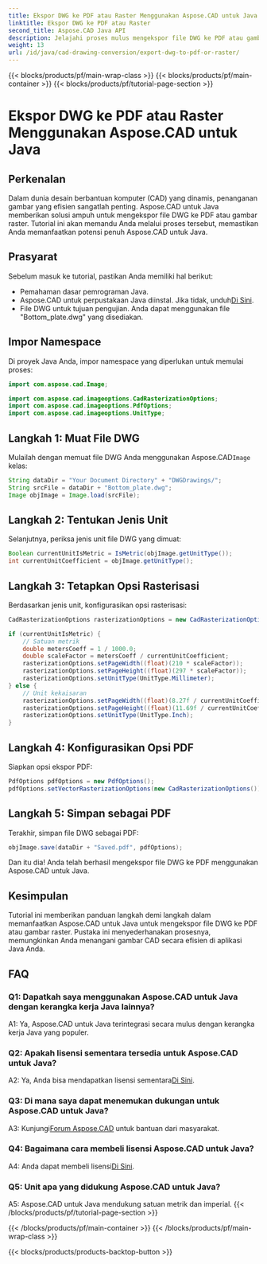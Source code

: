 ```yaml
---
title: Ekspor DWG ke PDF atau Raster Menggunakan Aspose.CAD untuk Java
linktitle: Ekspor DWG ke PDF atau Raster
second_title: Aspose.CAD Java API
description: Jelajahi proses mulus mengekspor file DWG ke PDF atau gambar raster di Java menggunakan Aspose.CAD. Panduan langkah demi langkah ini memastikan presisi dan efisiensi.
weight: 13
url: /id/java/cad-drawing-conversion/export-dwg-to-pdf-or-raster/
---
```


{{< blocks/products/pf/main-wrap-class >}}
{{< blocks/products/pf/main-container >}}
{{< blocks/products/pf/tutorial-page-section >}}

# Ekspor DWG ke PDF atau Raster Menggunakan Aspose.CAD untuk Java

## Perkenalan

Dalam dunia desain berbantuan komputer (CAD) yang dinamis, penanganan gambar yang efisien sangatlah penting. Aspose.CAD untuk Java memberikan solusi ampuh untuk mengekspor file DWG ke PDF atau gambar raster. Tutorial ini akan memandu Anda melalui proses tersebut, memastikan Anda memanfaatkan potensi penuh Aspose.CAD untuk Java.

## Prasyarat

Sebelum masuk ke tutorial, pastikan Anda memiliki hal berikut:

- Pemahaman dasar pemrograman Java.
-  Aspose.CAD untuk perpustakaan Java diinstal. Jika tidak, unduh[Di Sini](https://releases.aspose.com/cad/java/).
- File DWG untuk tujuan pengujian. Anda dapat menggunakan file "Bottom_plate.dwg" yang disediakan.

## Impor Namespace

Di proyek Java Anda, impor namespace yang diperlukan untuk memulai proses:

```java
import com.aspose.cad.Image;

import com.aspose.cad.imageoptions.CadRasterizationOptions;
import com.aspose.cad.imageoptions.PdfOptions;
import com.aspose.cad.imageoptions.UnitType;
```

## Langkah 1: Muat File DWG

 Mulailah dengan memuat file DWG Anda menggunakan Aspose.CAD`Image` kelas:

```java
String dataDir = "Your Document Directory" + "DWGDrawings/";
String srcFile = dataDir + "Bottom_plate.dwg";
Image objImage = Image.load(srcFile);
```

## Langkah 2: Tentukan Jenis Unit

Selanjutnya, periksa jenis unit file DWG yang dimuat:

```java
Boolean currentUnitIsMetric = IsMetric(objImage.getUnitType());
int currentUnitCoefficient = objImage.getUnitType();
```

## Langkah 3: Tetapkan Opsi Rasterisasi

Berdasarkan jenis unit, konfigurasikan opsi rasterisasi:

```java
CadRasterizationOptions rasterizationOptions = new CadRasterizationOptions();

if (currentUnitIsMetric) {
    // Satuan metrik
    double metersCoeff = 1 / 1000.0;
    double scaleFactor = metersCoeff / currentUnitCoefficient;
    rasterizationOptions.setPageWidth((float)(210 * scaleFactor));
    rasterizationOptions.setPageHeight((float)(297 * scaleFactor));
    rasterizationOptions.setUnitType(UnitType.Millimeter);
} else {
    // Unit kekaisaran
    rasterizationOptions.setPageWidth((float)(8.27f / currentUnitCoefficient));
    rasterizationOptions.setPageHeight((float)(11.69f / currentUnitCoefficient));
    rasterizationOptions.setUnitType(UnitType.Inch);
}
```

## Langkah 4: Konfigurasikan Opsi PDF

Siapkan opsi ekspor PDF:

```java
PdfOptions pdfOptions = new PdfOptions();
pdfOptions.setVectorRasterizationOptions(new CadRasterizationOptions());
```

## Langkah 5: Simpan sebagai PDF

Terakhir, simpan file DWG sebagai PDF:

```java
objImage.save(dataDir + "Saved.pdf", pdfOptions);
```

Dan itu dia! Anda telah berhasil mengekspor file DWG ke PDF menggunakan Aspose.CAD untuk Java.

## Kesimpulan

Tutorial ini memberikan panduan langkah demi langkah dalam memanfaatkan Aspose.CAD untuk Java untuk mengekspor file DWG ke PDF atau gambar raster. Pustaka ini menyederhanakan prosesnya, memungkinkan Anda menangani gambar CAD secara efisien di aplikasi Java Anda.

## FAQ

### Q1: Dapatkah saya menggunakan Aspose.CAD untuk Java dengan kerangka kerja Java lainnya?

A1: Ya, Aspose.CAD untuk Java terintegrasi secara mulus dengan kerangka kerja Java yang populer.

### Q2: Apakah lisensi sementara tersedia untuk Aspose.CAD untuk Java?

 A2: Ya, Anda bisa mendapatkan lisensi sementara[Di Sini](https://purchase.aspose.com/temporary-license/).

### Q3: Di mana saya dapat menemukan dukungan untuk Aspose.CAD untuk Java?

 A3: Kunjungi[Forum Aspose.CAD](https://forum.aspose.com/c/cad/19) untuk bantuan dari masyarakat.

### Q4: Bagaimana cara membeli lisensi Aspose.CAD untuk Java?

 A4: Anda dapat membeli lisensi[Di Sini](https://purchase.aspose.com/buy).

### Q5: Unit apa yang didukung Aspose.CAD untuk Java?

A5: Aspose.CAD untuk Java mendukung satuan metrik dan imperial.
{{< /blocks/products/pf/tutorial-page-section >}}

{{< /blocks/products/pf/main-container >}}
{{< /blocks/products/pf/main-wrap-class >}}

{{< blocks/products/products-backtop-button >}}
